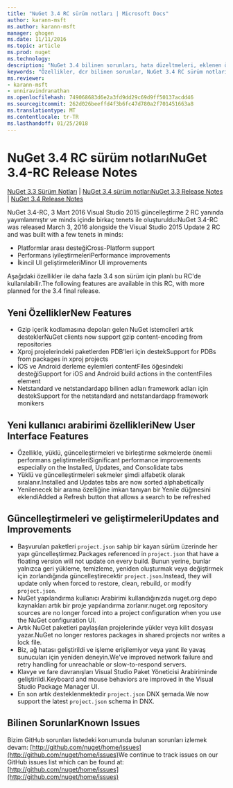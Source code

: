 ```yaml
---
title: "NuGet 3.4 RC sürüm notları | Microsoft Docs"
author: karann-msft
ms.author: karann-msft
manager: ghogen
ms.date: 11/11/2016
ms.topic: article
ms.prod: nuget
ms.technology: 
description: "NuGet 3.4 bilinen sorunları, hata düzeltmeleri, eklenen özellikleri ve dcr dahil olmak üzere RC sürüm notları."
keywords: "Özellikler, dcr bilinen sorunlar, NuGet 3.4 RC sürüm notları, hata düzeltmeleri eklendi"
ms.reviewer:
- karann-msft
- unniravindranathan
ms.openlocfilehash: 749068683d6e2a3fd9dd29c69d9ff50137acdd46
ms.sourcegitcommit: 262d026beeffd4f3b6fc47d780a2f701451663a8
ms.translationtype: MT
ms.contentlocale: tr-TR
ms.lasthandoff: 01/25/2018
---
```

# <a name="nuget-34-rc-release-notes"></a><span data-ttu-id="1b15e-104">NuGet 3.4 RC sürüm notları</span><span class="sxs-lookup"><span data-stu-id="1b15e-104">NuGet 3.4-RC Release Notes</span></span>

<span data-ttu-id="1b15e-105">[NuGet 3.3 Sürüm Notları](../release-notes/nuget-3.3.md) | [NuGet 3.4 sürüm notları](../release-notes/nuget-3.4.md)</span><span class="sxs-lookup"><span data-stu-id="1b15e-105">[NuGet 3.3 Release Notes](../release-notes/nuget-3.3.md) | [NuGet 3.4 Release Notes](../release-notes/nuget-3.4.md)</span></span>

<span data-ttu-id="1b15e-106">NuGet 3.4-RC, 3 Mart 2016 Visual Studio 2015 güncelleştirme 2 RC yanında yayımlanmıştır ve minds içinde birkaç tenets ile oluşturuldu:</span><span class="sxs-lookup"><span data-stu-id="1b15e-106">NuGet 3.4-RC was released March 3, 2016 alongside the Visual Studio 2015 Update 2 RC and was built with a few tenets in minds:</span></span>

* <span data-ttu-id="1b15e-107">Platformlar arası desteği</span><span class="sxs-lookup"><span data-stu-id="1b15e-107">Cross-Platform support</span></span>
* <span data-ttu-id="1b15e-108">Performans iyileştirmeleri</span><span class="sxs-lookup"><span data-stu-id="1b15e-108">Performance improvements</span></span>
* <span data-ttu-id="1b15e-109">İkincil UI geliştirmeleri</span><span class="sxs-lookup"><span data-stu-id="1b15e-109">Minor UI improvements</span></span>

<span data-ttu-id="1b15e-110">Aşağıdaki özellikler ile daha fazla 3.4 son sürüm için planlı bu RC'de kullanılabilir.</span><span class="sxs-lookup"><span data-stu-id="1b15e-110">The following features are available in this RC, with more planned for the 3.4 final release.</span></span>

## <a name="new-features"></a><span data-ttu-id="1b15e-111">Yeni Özellikler</span><span class="sxs-lookup"><span data-stu-id="1b15e-111">New Features</span></span>

* <span data-ttu-id="1b15e-112">Gzip içerik kodlamasına depoları gelen NuGet istemcileri artık destekler</span><span class="sxs-lookup"><span data-stu-id="1b15e-112">NuGet clients now support gzip content-encoding from repositories</span></span>
* <span data-ttu-id="1b15e-113">Xproj projelerindeki paketlerden PDB'leri için destek</span><span class="sxs-lookup"><span data-stu-id="1b15e-113">Support for PDBs from packages in xproj projects</span></span>
* <span data-ttu-id="1b15e-114">İOS ve Android derleme eylemleri contentFiles öğesindeki desteği</span><span class="sxs-lookup"><span data-stu-id="1b15e-114">Support for iOS and Android build actions in the contentFiles element</span></span>
* <span data-ttu-id="1b15e-115">Netstandard ve netstandardapp bilinen adları framework adları için destek</span><span class="sxs-lookup"><span data-stu-id="1b15e-115">Support for the netstandard and netstandardapp framework monikers</span></span>

## <a name="new-user-interface-features"></a><span data-ttu-id="1b15e-116">Yeni kullanıcı arabirimi özellikleri</span><span class="sxs-lookup"><span data-stu-id="1b15e-116">New User Interface Features</span></span>

* <span data-ttu-id="1b15e-117">Özellikle, yüklü, güncelleştirmeleri ve birleştirme sekmelerde önemli performans geliştirmeleri</span><span class="sxs-lookup"><span data-stu-id="1b15e-117">Significant performance improvements especially on the Installed, Updates, and Consolidate tabs</span></span>
* <span data-ttu-id="1b15e-118">Yüklü ve güncelleştirmeleri sekmeler şimdi alfabetik olarak sıralanır.</span><span class="sxs-lookup"><span data-stu-id="1b15e-118">Installed and Updates tabs are now sorted alphabetically</span></span>
* <span data-ttu-id="1b15e-119">Yenilenecek bir arama özelliğine imkan tanıyan bir Yenile düğmesini eklendi</span><span class="sxs-lookup"><span data-stu-id="1b15e-119">Added a Refresh button that allows a search to be refreshed</span></span>

## <a name="updates-and-improvements"></a><span data-ttu-id="1b15e-120">Güncelleştirmeleri ve geliştirmeleri</span><span class="sxs-lookup"><span data-stu-id="1b15e-120">Updates and Improvements</span></span>

* <span data-ttu-id="1b15e-121">Başvurulan paketleri `project.json` sahip bir kayan sürüm üzerinde her yapı güncelleştirmez.</span><span class="sxs-lookup"><span data-stu-id="1b15e-121">Packages referenced in `project.json` that have a floating version will not update on every build.</span></span> <span data-ttu-id="1b15e-122">Bunun yerine, bunlar yalnızca geri yükleme, temizleme, yeniden oluşturmak veya değiştirmek için zorlandığında güncelleştirecektir `project.json`.</span><span class="sxs-lookup"><span data-stu-id="1b15e-122">Instead, they will update only when forced to restore, clean, rebuild, or modify `project.json`.</span></span>
* <span data-ttu-id="1b15e-123">NuGet yapılandırma kullanıcı Arabirimi kullandığınızda nuget.org depo kaynakları artık bir proje yapılandırma zorlanır.</span><span class="sxs-lookup"><span data-stu-id="1b15e-123">nuget.org repository sources are no longer forced into a project configuration when you use the NuGet configuration UI.</span></span>
* <span data-ttu-id="1b15e-124">Artık NuGet paketleri paylaşılan projelerinde yükler veya kilit dosyası yazar.</span><span class="sxs-lookup"><span data-stu-id="1b15e-124">NuGet no longer restores packages in shared projects nor writes a lock file.</span></span>
* <span data-ttu-id="1b15e-125">Biz, ağ hatası geliştirildi ve işleme erişilemiyor veya yanıt ile yavaş sunucuları için yeniden deneyin.</span><span class="sxs-lookup"><span data-stu-id="1b15e-125">We've improved network failure and retry handling for unreachable or slow-to-respond servers.</span></span>
* <span data-ttu-id="1b15e-126">Klavye ve fare davranışları Visual Studio Paket Yöneticisi Arabiriminde geliştirildi.</span><span class="sxs-lookup"><span data-stu-id="1b15e-126">Keyboard and mouse behaviors are improved in the Visual Studio Package Manager UI.</span></span>
* <span data-ttu-id="1b15e-127">En son artık desteklenmektedir `project.json` DNX şemada.</span><span class="sxs-lookup"><span data-stu-id="1b15e-127">We now support the latest `project.json` schema in DNX.</span></span>

## <a name="known-issues"></a><span data-ttu-id="1b15e-128">Bilinen Sorunlar</span><span class="sxs-lookup"><span data-stu-id="1b15e-128">Known Issues</span></span>

<span data-ttu-id="1b15e-129">Bizim GitHub sorunları listedeki konumunda bulunan sorunları izlemek devam: [http://github.com/nuget/home/issues](http://github.com/nuget/home/issues)</span><span class="sxs-lookup"><span data-stu-id="1b15e-129">We continue to track issues on our GitHub issues list which can be found at: [http://github.com/nuget/home/issues](http://github.com/nuget/home/issues)</span></span>